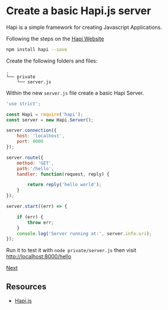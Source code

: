 # Create a basic Hapi.js server

Hapi is a simple framework for creating Javascript Applications.

Following the steps on the [Hapi Website](https://hapijs.com/)

```bash
npm install hapi --save
```

Create the following folders and files:

```
.
└── private
    └── server.js
```

Within the new `server.js` file create a basic Hapi Server.

```js
'use strict';

const Hapi = require('hapi');
const server = new Hapi.Server();

server.connection({
    host: 'localhost',
    port: 8000
});

server.route({
    method: 'GET',
    path:'/hello',
    handler: function(request, reply) {

        return reply('hello world');
    }
});

server.start((err) => {

    if (err) {
        throw err;
    }
    console.log('Server running at:', server.info.uri);
});
```

Run it to test it with `node private/server.js` then visit [http://localhost:8000/hello](http://localhost:8000/hello)

[Next](#)

## Resources

* [Hapi.js](https://hapijs.com/)
